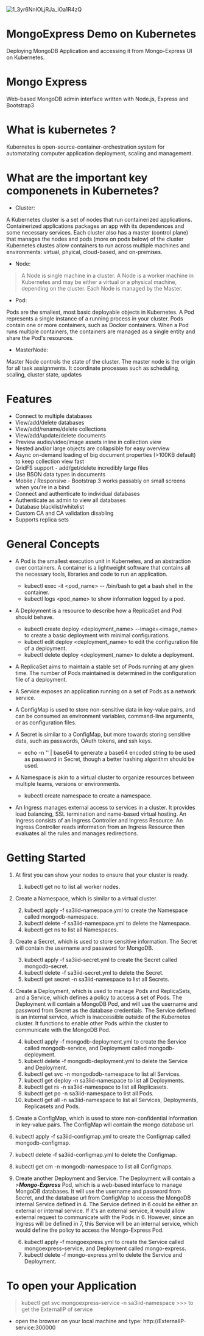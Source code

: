 ![1_3yr6NnIOLjRJa_iOa1R4zQ](https://user-images.githubusercontent.com/19241898/235276725-e45106aa-8252-49d6-a506-6b9f358759da.png)
# MongoExpress Demo on Kubernetes
 Deploying MongoDB Application and accessing it from Mongo-Express UI on Kubernetes.

# Mongo Express
Web-based MongoDB admin interface written with Node.js, Express and Bootstrap3

# What is kubernetes ?
Kubernetes is open-source-container-orchestration system for automatating computer application deployment, scaling and management.

# What are the important key componenets in Kubernetes?
* Cluster:

A Kubernetes cluster is a set of nodes that run containerized applications. Containerized applications packages an app with its dependences and some necessary services. Each cluster also has a master (control plane) that manages the nodes and pods (more on pods below) of the cluster Kubernetes clustes allow containers to run across multiple machines and environments: virtual, phyical, cloud-based, and on-premises.


* Node:

> A Node is single machine in a cluster. A Node is a worker machine in Kubernetes and may be either a virtual or a physical machine, depending on the cluster. Each Node is managed by the Master.

* Pod:

Pods are the smallest, most basic deployable objects in Kubernetes. A Pod represents a single instance of a running process in your cluster. Pods contain one or more containers, such as Docker containers. When a Pod runs multiple containers, the containers are managed as a single entity and share the Pod's resources.

* MasterNode:

Master Node controls the state of the cluster. The master node is the origin for all task assignments. It coordinate processes such as scheduling, scaling, cluster state, updates

# Features #
* Connect to multiple databases
* View/add/delete databases
* View/add/rename/delete collections
* View/add/update/delete documents
* Preview audio/video/image assets inline in collection view
* Nested and/or large objects are collapsible for easy overview
* Async on-demand loading of big document properties (>100KB default) to keep collection view fast
* GridFS support - add/get/delete incredibly large files
* Use BSON data types in documents
* Mobile / Responsive - Bootstrap 3 works passably on small screens when you're in a bind
* Connect and authenticate to individual databases
* Authenticate as admin to view all databases
* Database blacklist/whitelist
* Custom CA and CA validation disabling
* Supports replica sets


# General Concepts
* A Pod is the smallest execution unit in Kubernetes, and an abstraction over containers. A container is a lightweight software that contains all the necessary tools, libraries and code to run an application.

  * kubectl exec -it <pod_name> -- /bin/bash to get a bash shell in the container.
  * kubectl logs <pod_name> to show information logged by a pod.
* A Deployment is a resource to describe how a ReplicaSet and Pod should behave.

  * kubectl create deploy <deployment_name> --image=<image_name> to create a basic deployment with minimal configurations.
  * kubectl edit deploy <deployment_name> to edit the configuration file of a deployment.
  * kubectl delete deploy <deployment_name> to delete a deployment.
  
* A ReplicaSet aims to maintain a stable set of Pods running at any given time. The number of Pods maintained is determined in the configuration file of a deployment.

* A Service exposes an application running on a set of Pods as a network service.

* A ConfigMap is used to store non-sensitive data in key-value pairs, and can be consumed as environment variables, command-line arguments, or as configuration files.

* A Secret is similar to a ConfigMap, but more towards storing sensitive data, such as passwords, OAuth tokens, and ssh keys.

  * echo -n '<password>' | base64 to generate a base64 encoded string to be used as password in Secret, though a better hashing algorithm should be used.

* A Namespace is akin to a virtual cluster to organize resources between multiple teams, versions or environments.
   * kubectl create namespace <name> to create a namespace.

* An Ingress manages external access to services in a cluster. It provides load balancing, SSL termination and name-based virtual hosting. An Ingress consists of an        Ingress Controller and Ingress Resource. An Ingress Controller reads information from an Ingress Resource then evaluates all the rules and manages redirections.


  
# Getting Started
1. At first you can show your nodes to ensure that your cluster is ready.
 
    1. kubectl get no to list all worker nodes.
2. Create a Namespace, which is similar to a virtual cluster. 

   2. kubectl apply -f sa3iid-namespace.yml to create the Namespace called mongodb-namespace.
   2. kubectl delete -f sa3iid-namespace.yml to delete the Namespace.
   2. kubectl get ns to list all Namespaces.
3. Create a Secret, which is used to store sensitive information. The Secret will contain the username and password for MongoDB.

   3. kubectl apply -f sa3iid-secret.yml to create the Secret called mongodb-secret.
   3. kubectl delete -f sa3iid-secret.yml to delete the Secret.
   3. kubectl get secret -n sa3iid-namespace to list all Secrets.
 
4. Create a Deployment, which is used to manage Pods and ReplicaSets, and a Service, which defines a policy to access a set of Pods. The Deployment will contain a        MongoDB Pod, and will use the username and password from Secret as the database credentials. The Service defined is an internal service, which is inaccessible outside   of the Kubernetes cluster. It functions to enable other Pods within the cluster to communicate with the MongoDB Pod.

   4. kubectl apply -f mongodb-deployment.yml to create the Service called mongodb-service, and Deployment called mongodb-deployment.
   4. kubectl delete -f mongodb-deployment.yml to delete the Service and Deployment.
   4. kubectl get svc -n mongodbdb-namespace to list all Services.
   4. kubectl get deploy -n sa3iid-namespace to list all Deployments.
   4. kubectl get rs -n sa3iid-namespace to list all Replicasets.
   4. kubectl get po -n sa3iid-namespace to list all Pods.
   4. kubectl get all -n sa3iid-namespace to list all Services, Deployments, Replicasets and Pods.

 5. Create a ConfigMap, which is used to store non-confidential information in key-value pairs. The ConfigMap will contain the mongo database url.

   5. kubectl apply -f sa3iid-configmap.yml to create the Configmap called mongodb-configmap.
   5. kubectl delete -f sa3iid-configmap.yml to delete the Configmap.
   5. kubectl get cm -n mongodb-namespace to list all Configmaps.
 
6. Create another Deployment and Service. The Deployment will contain a >**_Mongo-Express_** Pod, which is a web-based interface to manage MongoDB databases. It will use the username and password from Secret, and the database url from ConfigMap to access the MongoDB internal Service defined in 4. The Service defined in 6 could be either an external or internal service. If it's an external service, it would allow external request to communicate with the Pods in 6. However, since an Ingress will be defined in 7, this Service will be an internal service, which would define the policy to access the Mongo-Express Pod.

   6. kubectl apply -f mongoexpress.yml to create the Service called mongoexpress-service, and Deployment called mongo-express.
   6. kubectl delete -f mongo-express.yml to delete the Service and Deployment.
 
# To open your Application
 > kubectl get svc mongoexpress-service -n sa3iid-namespace >>> to get the ExternalIP of service
 
* open the browser on your local machine and type: http://ExternalIP-service:300000

 
